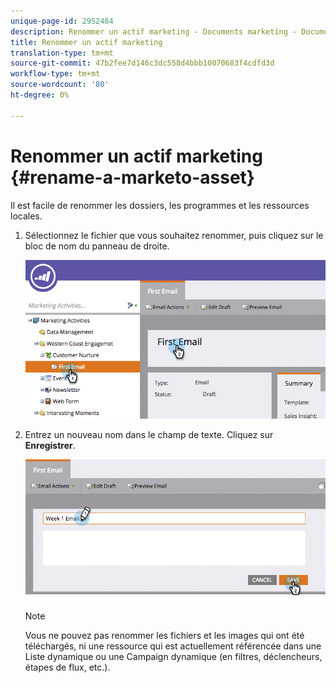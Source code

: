 ```yaml
---
unique-page-id: 2952484
description: Renommer un actif marketing - Documents marketing - Documentation du produit
title: Renommer un actif marketing
translation-type: tm+mt
source-git-commit: 47b2fee7d146c3dc558d4bbb10070683f4cdfd3d
workflow-type: tm+mt
source-wordcount: '80'
ht-degree: 0%

---
```



# Renommer un actif marketing {#rename-a-marketo-asset}

Il est facile de renommer les dossiers, les programmes et les ressources locales.

1. Sélectionnez le fichier que vous souhaitez renommer, puis cliquez sur le bloc de nom du panneau de droite.

   ![](assets/image2015-4-10-17-19-48.png)

1. Entrez un nouveau nom dans le champ de texte. Cliquez sur **Enregistrer**.

   ![](assets/image2015-4-10-17-3a19-3a33.png)

   >[!NOTE]
   >
   >Vous ne pouvez pas renommer les fichiers et les images qui ont été téléchargés, ni une ressource qui est actuellement référencée dans une Liste dynamique ou une Campaign dynamique (en filtres, déclencheurs, étapes de flux, etc.).

